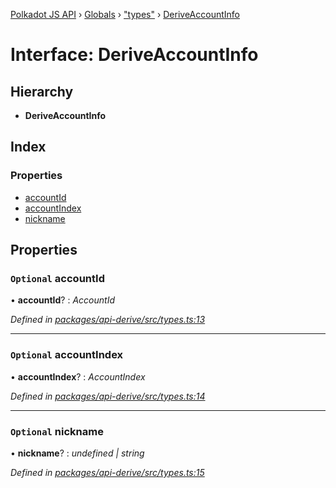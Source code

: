 [Polkadot JS API](../README.md) › [Globals](../globals.md) › ["types"](../modules/_types_.md) › [DeriveAccountInfo](_types_.deriveaccountinfo.md)

# Interface: DeriveAccountInfo

## Hierarchy

* **DeriveAccountInfo**

## Index

### Properties

* [accountId](_types_.deriveaccountinfo.md#optional-accountid)
* [accountIndex](_types_.deriveaccountinfo.md#optional-accountindex)
* [nickname](_types_.deriveaccountinfo.md#optional-nickname)

## Properties

### `Optional` accountId

• **accountId**? : *AccountId*

*Defined in [packages/api-derive/src/types.ts:13](https://github.com/polkadot-js/api/blob/3619fabe5/packages/api-derive/src/types.ts#L13)*

___

### `Optional` accountIndex

• **accountIndex**? : *AccountIndex*

*Defined in [packages/api-derive/src/types.ts:14](https://github.com/polkadot-js/api/blob/3619fabe5/packages/api-derive/src/types.ts#L14)*

___

### `Optional` nickname

• **nickname**? : *undefined | string*

*Defined in [packages/api-derive/src/types.ts:15](https://github.com/polkadot-js/api/blob/3619fabe5/packages/api-derive/src/types.ts#L15)*
